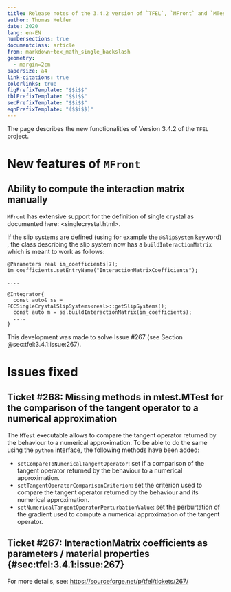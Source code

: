 ```yaml
---
title: Release notes of the 3.4.2 version of `TFEL`, `MFront` and `MTest`
author: Thomas Helfer
date: 2020
lang: en-EN
numbersections: true
documentclass: article
from: markdown+tex_math_single_backslash
geometry:
  - margin=2cm
papersize: a4
link-citations: true
colorlinks: true
figPrefixTemplate: "$$i$$"
tblPrefixTemplate: "$$i$$"
secPrefixTemplate: "$$i$$"
eqnPrefixTemplate: "($$i$$)"
---
```


The page describes the new functionalities of Version 3.4.2 of the
`TFEL` project.

# New features of `MFront`

## Ability to compute the interaction matrix manually

`MFront` has extensive support for the definition of single crystal as
documented here: <singlecrystal.html>.

If the slip systems are defined (using for example the `@SlipSystem`
keyword) , the class describing the slip system now has a
`buildInteractionMatrix` which is meant to work as follows:

~~~~{.cxx}
@Parameters real im_coefficients[7];
im_coefficients.setEntryName("InteractionMatrixCoefficients");

....

@Integrator{
  const auto& ss = FCCSingleCrystalSlipSystems<real>::getSlipSystems();
  const auto m = ss.buildInteractionMatrix(im_coefficients);
  ....
}
~~~~

This development was made to solve Issue #267 (see Section @sec:tfel:3.4.1:issue:267).

# Issues fixed

## Ticket #268: Missing methods in mtest.MTest for the comparison of the tangent operator to a numerical approximation

The `MTest` executable allows to compare the tangent operator returned
by the behaviour to a numerical approximation. To be able to do the same
using the `python` interface, the following methods have been added:

- `setCompareToNumericalTangentOperator`: set if a comparison of the
  tangent operator returned by the behaviour to a numerical
  approximation.
- `setTangentOperatorComparisonCriterion`: set the criterion used to
  compare the tangent operator returned by the behaviour and its
  numerical approximation.
- `setNumericalTangentOperatorPerturbationValue`: set the perburtation
  of the gradient used to compute a numerical approximation of the
  tangent operator.

## Ticket #267: InteractionMatrix coefficients as parameters / material properties {#sec:tfel:3.4.1:issue:267}

For more details, see: <https://sourceforge.net/p/tfel/tickets/267/>
